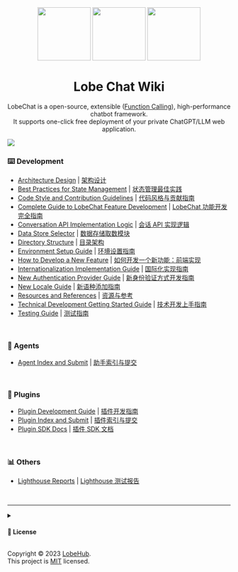 <div align="center">

<img height="120" src="https://registry.npmmirror.com/@lobehub/assets-logo/1.0.0/files/assets/logo-3d.webp">
<img height="120" src="https://gw.alipayobjects.com/zos/kitchen/qJ3l3EPsdW/split.svg">
<img height="120" src="https://registry.npmmirror.com/@lobehub/assets-emoji/1.3.0/files/assets/robot.webp">

<h1>Lobe Chat Wiki</h1>

LobeChat is a open-source, extensible ([Function Calling][fc-url]), high-performance chatbot framework. <br/> It supports one-click free deployment of your private ChatGPT/LLM web application.

</div>

![](https://raw.githubusercontent.com/andreasbm/readme/master/assets/lines/rainbow.png)

<!-- DOCS LIST -->

### ⌨️ Development

- [Architecture Design](https://github.com/lobehub/lobe-chat/wiki/Architecture) | [架构设计](https://github.com/lobehub/lobe-chat/wiki/Architecture.zh-CN)
- [Best Practices for State Management](https://github.com/lobehub/lobe-chat/wiki/State-Management-Intro) | [状态管理最佳实践](https://github.com/lobehub/lobe-chat/wiki/State-Management-Intro.zh-CN)
- [Code Style and Contribution Guidelines](https://github.com/lobehub/lobe-chat/wiki/Contributing-Guidelines) | [代码风格与贡献指南](https://github.com/lobehub/lobe-chat/wiki/Contributing-Guidelines.zh-CN)
- [Complete Guide to LobeChat Feature Development](https://github.com/lobehub/lobe-chat/wiki/Feature-Development) | [LobeChat 功能开发完全指南](https://github.com/lobehub/lobe-chat/wiki/Feature-Development.zh-CN)
- [Conversation API Implementation Logic](https://github.com/lobehub/lobe-chat/wiki/Chat-API) | [会话 API 实现逻辑](https://github.com/lobehub/lobe-chat/wiki/Chat-API.zh-CN)
- [Data Store Selector](https://github.com/lobehub/lobe-chat/wiki/State-Management-Selectors) | [数据存储取数模块](https://github.com/lobehub/lobe-chat/wiki/State-Management-Selectors.zh-CN)
- [Directory Structure](https://github.com/lobehub/lobe-chat/wiki/Folder-Structure) | [目录架构](https://github.com/lobehub/lobe-chat/wiki/Folder-Structure.zh-CN)
- [Environment Setup Guide](https://github.com/lobehub/lobe-chat/wiki/Setup-Development) | [环境设置指南](https://github.com/lobehub/lobe-chat/wiki/Setup-Development.zh-CN)
- [How to Develop a New Feature](https://github.com/lobehub/lobe-chat/wiki/Feature-Development-Frontend) | [如何开发一个新功能：前端实现](https://github.com/lobehub/lobe-chat/wiki/Feature-Development-Frontend.zh-CN)
- [Internationalization Implementation Guide](https://github.com/lobehub/lobe-chat/wiki/Internationalization-Implementation) | [国际化实现指南](https://github.com/lobehub/lobe-chat/wiki/Internationalization-Implementation.zh-CN)
- [New Authentication Provider Guide](https://github.com/lobehub/lobe-chat/wiki/Add-New-Authentication-Providers) | [新身份验证方式开发指南](https://github.com/lobehub/lobe-chat/wiki/Add-New-Authentication-Providers.zh-CN)
- [New Locale Guide](https://github.com/lobehub/lobe-chat/wiki/Add-New-Locale) | [新语种添加指南](https://github.com/lobehub/lobe-chat/wiki/Add-New-Locale.zh-CN)
- [Resources and References](https://github.com/lobehub/lobe-chat/wiki/Resources) | [资源与参考](https://github.com/lobehub/lobe-chat/wiki/Resources.zh-CN)
- [Technical Development Getting Started Guide](https://github.com/lobehub/lobe-chat/wiki/Intro) | [技术开发上手指南](https://github.com/lobehub/lobe-chat/wiki/Intro.zh-CN)
- [Testing Guide](https://github.com/lobehub/lobe-chat/wiki/Test) | [测试指南](https://github.com/lobehub/lobe-chat/wiki/Test.zh-CN)

<br/>

### 🤖 Agents

- [Agent Index and Submit](https://github.com/lobehub/lobe-chat-agents) | [助手索引与提交](https://github.com/lobehub/lobe-chat-agents/blob/main/README.zh-CN.md)

<br/>

### 🧩 Plugins

- [Plugin Development Guide](https://github.com/lobehub/lobe-chat/wiki/Plugin-Development) | [插件开发指南](https://github.com/lobehub/lobe-chat/wiki/Plugin-Development.zh-CN)
- [Plugin Index and Submit](https://github.com/lobehub/lobe-chat-plugins) | [插件索引与提交](https://github.com/lobehub/lobe-chat-plugins/blob/main/README.zh-CN.md)
- [Plugin SDK Docs](https://chat-plugin-sdk.lobehub.com) | [插件 SDK 文档](https://chat-plugin-sdk.lobehub.com)

<br/>

### 📊 Others

- [Lighthouse Reports](https://github.com/lobehub/lobe-chat/wiki/Lighthouse) | [Lighthouse 测试报告](https://github.com/lobehub/lobe-chat/wiki/Lighthouse.zh-CN)

<br/>

 <!-- DOCS LIST -->

---

<details><summary><h4>📝 License</h4></summary>

[![][fossa-license-shield]][fossa-license-url]

</details>

Copyright © 2023 [LobeHub][profile-url]. <br />
This project is [MIT][license-url] licensed.

<!-- LINK GROUP -->

[fc-url]: https://sspai.com/post/81986
[fossa-license-shield]: https://app.fossa.com/api/projects/git%2Bgithub.com%2Flobehub%2Flobe-chat.svg?type=large
[fossa-license-url]: https://app.fossa.com/projects/git%2Bgithub.com%2Flobehub%2Flobe-chat
[license-url]: https://github.com/lobehub/lobe-chat/blob/main/LICENSE
[profile-url]: https://github.com/lobehub
